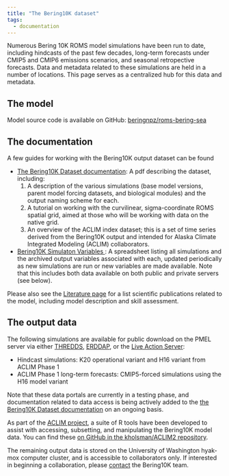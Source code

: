 ```yaml
---
title: "The Bering10K dataset"
tags:
  - documentation
---
```


Numerous Bering 10K ROMS model simulations have been run to date, including hindcasts of the past few decades, long-term forecasts under CMIP5 and CMIP6 emissions scenarios, and seasonal retropective forecasts.  Data and metadata related to these simulations are held in a number of locations.  This page serves as a centralized hub for this data and metadata.

## The model

Model source code is available on GitHub: [beringnpz/roms-bering-sea](https://github.com/beringnpz/roms-bering-sea)

## The documentation

A few guides for working with the Bering10K output dataset can be found

- [The Bering10K Dataset documentation](https://zenodo.org/record/4586950/files/Bering10K_dataset_documentation.pdf): A pdf describing the dataset, including:
    1. A description of the various simulations (base model versions, parent model forcing datasets, and biological modules) and the output naming scheme for each.
    2. A tutorial on working with the curvilinear, sigma-coordinate ROMS spatial grid, aimed at those who will be working with data on the native grid.
    3. An overview of the ACLIM index dataset; this is a set of time series derived from the Bering10K output and intended for Alaska Climate Integrated Modeling (ACLIM) collaborators.
- [Bering10K Simulaton Variables ](https://zenodo.org/record/4586950/files/Bering10K_simulation_variables.xlsx?download=1): A spreadsheet listing all simulations and the archived output variables associated with each, updated periodically as new simulations are run or new variables are made available.  Note that this includes both data available on both public and private servers (see below).

Please also see the [Literature page](../literature) for a list scientific publications related to the model, including model description and skill assessment.

## The output data

The following simulations are available for public download on the PMEL server via either [THREDDS](https://data.pmel.noaa.gov/aclim/thredds/), [ERDDAP](https://data.pmel.noaa.gov/aclim/erddap/), or the [Live Action Server](https://data.pmel.noaa.gov/aclim/las/):

- Hindcast simulations: K20 operational variant and H16 variant from ACLIM Phase 1
- ACLIM Phase 1 long-term forecasts: CMIP5-forced simulations using the H16 model variant

Note that these data portals are currently in a testing phase, and documentation related to data access is being actively added to the [the Bering10K Dataset documentation](https://drive.google.com/file/d/1GlITTIvbs2gRBMNIxdDI15cZU6mH4ckg/view?usp=sharing) on an ongoing basis.

As part of the [ACLIM project](https://www.fisheries.noaa.gov/alaska/ecosystems/alaska-climate-integrated-modeling-project), a suite of R tools have been developed to assist with accessing, subsetting, and manipulating the Bering10K model data.  You can find these [on GitHub in the kholsman/ACLIM2 repository](https://github.com/kholsman/ACLIM2).

The remaining output data is stored on the University of Washington hyak-mox computer cluster, and is accessible to collaborators only.  If interested in beginning a collaboration, please [contact](mailto:kelly.kearney@noaa.gov) the Bering10K team.

